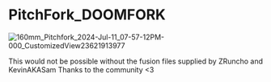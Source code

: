 # PitchFork_DOOMFORK
![160mm_Pitchfork_2024-Jul-11_07-57-12PM-000_CustomizedView23621913977](https://github.com/sbtoonz/PitchFork_DOOMFORK/assets/67915879/77e05a8e-f830-4e70-9600-b952b71a02d9)


This would not be possible without the fusion files supplied by ZRuncho and KevinAKASam
Thanks to the community <3
